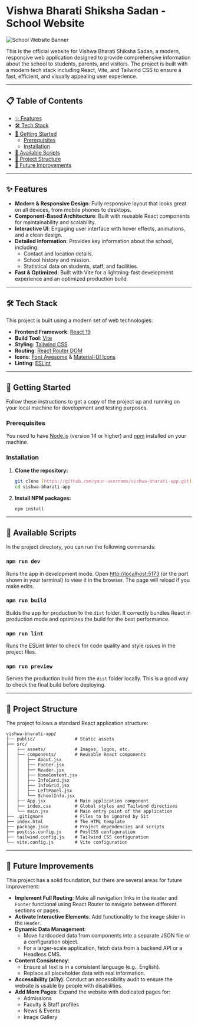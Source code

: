 # Vishwa Bharati Shiksha Sadan - School Website

![School Website Banner](https://placehold.co/1200x400/3b82f6/ffffff?text=Vishwa+Bharati+Shiksha+Sadan)

This is the official website for Vishwa Bharati Shiksha Sadan, a modern, responsive web application designed to provide comprehensive information about the school to students, parents, and visitors. The project is built with a modern tech stack including React, Vite, and Tailwind CSS to ensure a fast, efficient, and visually appealing user experience.

---

## 📋 Table of Contents

- [✨ Features](#-features)
- [🛠️ Tech Stack](#-tech-stack)
- [🚀 Getting Started](#-getting-started)
  - [Prerequisites](#prerequisites)
  - [Installation](#installation)
- [📜 Available Scripts](#-available-scripts)
- [📁 Project Structure](#-project-structure)
- [🔮 Future Improvements](#-future-improvements)

---

## ✨ Features

* **Modern & Responsive Design**: Fully responsive layout that looks great on all devices, from mobile phones to desktops.
* **Component-Based Architecture**: Built with reusable React components for maintainability and scalability.
* **Interactive UI**: Engaging user interface with hover effects, animations, and a clean design.
* **Detailed Information**: Provides key information about the school, including:
    * Contact and location details.
    * School history and mission.
    * Statistical data on students, staff, and facilities.
* **Fast & Optimized**: Built with Vite for a lightning-fast development experience and an optimized production build.

---

## 🛠️ Tech Stack

This project is built using a modern set of web technologies:

* **Frontend Framework**: [React 19](https://react.dev/)
* **Build Tool**: [Vite](https://vitejs.dev/)
* **Styling**: [Tailwind CSS](https://tailwindcss.com/)
* **Routing**: [React Router DOM](https://reactrouter.com/)
* **Icons**: [Font Awesome](https://fontawesome.com/) & [Material-UI Icons](https://mui.com/material-ui/material-icons/)
* **Linting**: [ESLint](https://eslint.org/)

---

## 🚀 Getting Started

Follow these instructions to get a copy of the project up and running on your local machine for development and testing purposes.

### Prerequisites

You need to have [Node.js](https://nodejs.org/) (version 14 or higher) and [npm](https://www.npmjs.com/) installed on your machine.

### Installation

1.  **Clone the repository:**
    ```bash
    git clone [https://github.com/your-username/vishwa-bharati-app.git](https://github.com/your-username/vishwa-bharati-app.git)
    cd vishwa-bharati-app
    ```

2.  **Install NPM packages:**
    ```bash
    npm install
    ```

---

## 📜 Available Scripts

In the project directory, you can run the following commands:

### `npm run dev`

Runs the app in development mode. Open [http://localhost:5173](http://localhost:5173) (or the port shown in your terminal) to view it in the browser. The page will reload if you make edits.

### `npm run build`

Builds the app for production to the `dist` folder. It correctly bundles React in production mode and optimizes the build for the best performance.

### `npm run lint`

Runs the ESLint linter to check for code quality and style issues in the project files.

### `npm run preview`

Serves the production build from the `dist` folder locally. This is a good way to check the final build before deploying.

---

## 📁 Project Structure

The project follows a standard React application structure:

```
vishwa-bharati-app/
├── public/               # Static assets
├── src/
│   ├── assets/           # Images, logos, etc.
│   ├── components/       # Reusable React components
│   │   ├── About.jsx
│   │   ├── Footer.jsx
│   │   ├── Header.jsx
│   │   ├── HomeContent.jsx
│   │   ├── InfoCard.jsx
│   │   ├── InfoGrid.jsx
│   │   ├── LeftPanel.jsx
│   │   └── SchoolInfo.jsx
│   ├── App.jsx           # Main application component
│   ├── index.css         # Global styles and Tailwind directives
│   └── main.jsx          # Main entry point of the application
├── .gitignore            # Files to be ignored by Git
├── index.html            # The HTML template
├── package.json          # Project dependencies and scripts
├── postcss.config.js     # PostCSS configuration
├── tailwind.config.js    # Tailwind CSS configuration
└── vite.config.js        # Vite configuration
```

---

## 🔮 Future Improvements

This project has a solid foundation, but there are several areas for future improvement:

* **Implement Full Routing**: Make all navigation links in the `Header` and `Footer` functional using React Router to navigate between different sections or pages.
* **Activate Interactive Elements**: Add functionality to the image slider in the `Header`.
* **Dynamic Data Management**:
    * Move hardcoded data from components into a separate JSON file or a configuration object.
    * For a larger-scale application, fetch data from a backend API or a Headless CMS.
* **Content Consistency**:
    * Ensure all text is in a consistent language (e.g., English).
    * Replace all placeholder data with real information.
* **Accessibility (a11y)**: Conduct an accessibility audit to ensure the website is usable by people with disabilities.
* **Add More Pages**: Expand the website with dedicated pages for:
    * Admissions
    * Faculty & Staff profiles
    * News & Events
    * Image Gallery
